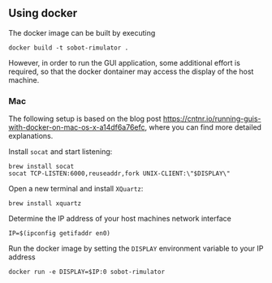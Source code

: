 ## Using docker

The docker image can be built by executing

    docker build -t sobot-rimulator .

However, in order to run the GUI application, some additional effort is required, so that the docker dontainer may 
access the display of the host machine. 

### Mac

The following setup is based on the blog post https://cntnr.io/running-guis-with-docker-on-mac-os-x-a14df6a76efc, 
where you can find more detailed explanations.

Install `socat` and start listening:

    brew install socat
    socat TCP-LISTEN:6000,reuseaddr,fork UNIX-CLIENT:\"$DISPLAY\"

Open a new terminal and install `XQuartz`:

    brew install xquartz

Determine the IP address of your host machines network interface

    IP=$(ipconfig getifaddr en0)
    
Run the docker image by setting the `DISPLAY` environment variable to your IP address

    docker run -e DISPLAY=$IP:0 sobot-rimulator
